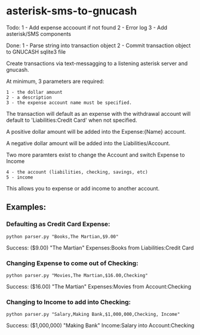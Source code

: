 # asterisk-sms-to-gnucash
Todo: 
    1 - Add expense accoount if not found
    2 - Error log
    3 - Add asterisk/SMS components

Done:
    1 - Parse string into transaction object
    2 - Commit transaction object to GNUCASH sqlite3 file 

Create transactions via text-messagging to a listening asterisk server and gnucash.

At minimum, 3 parameters are required:

    1 - the dollar amount
    2 - a description
    3 - the expense account name must be specified. 
The transaction will default as an expense with the withdrawal account will default to 'Liabilities:Credit Card' when not specified.

A positive dollar amount will be added into the Expense:{Name} account.

A negative dollar amount will be added into the Liabilities/Account.

Two more paramters exist to change the Account and switch Expense to Income

    4 - the account (liabilities, checking, savings, etc)
    5 - income

This allows you to expense or add income to another account. 

## Examples: 
### Defaulting as Credit Card Expense:
```python parser.py "Books,The Martian,$9.00"```

Success:  ($9.00) "The Martian" Expenses:Books from Liabilities:Credit Card

### Changing Expense to come out of Checking:
```python parser.py "Movies,The Martian,$16.00,Checking"```

Success:  ($16.00) "The Martian" Expenses:Movies from Account:Checking

### Changing to Income to add into Checking:
```python parser.py "Salary,Making Bank,$1,000,000,Checking, Income"```

Success:  ($1,000,000) "Making Bank" Income:Salary into Account:Checking
